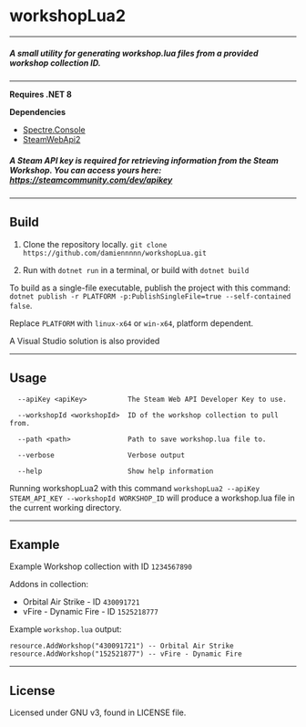 # workshopLua2
------------
##### A small utility for generating workshop.lua files from a provided workshop collection ID.
------------

**Requires .NET 8**
	
**Dependencies**
- [Spectre.Console](https://spectreconsole.net/ "Spectre.Console")
- [SteamWebApi2](https://github.com/babelshift/SteamWebAPI2 "SteamWebApi2")

##### A Steam API key is required for retrieving information from the Steam Workshop. You can access yours here: https://steamcommunity.com/dev/apikey

------------
## Build


1. Clone the repository locally.
`git clone https://github.com/damiennnnn/workshopLua.git`

2. Run with `dotnet run` in a terminal, or build with `dotnet build`

To build as a single-file executable, publish the project with this command: 
`dotnet publish -r PLATFORM -p:PublishSingleFile=true --self-contained false`.

Replace `PLATFORM` with `linux-x64` or `win-x64`, platform dependent.

A Visual Studio solution is also provided

------------
## Usage

```
  --apiKey <apiKey>          The Steam Web API Developer Key to use.
  
  --workshopId <workshopId>  ID of the workshop collection to pull from.
  
  --path <path>              Path to save workshop.lua file to.
  
  --verbose                  Verbose output
  
  --help                     Show help information
```

Running workshopLua2 with this command `workshopLua2 --apiKey STEAM_API_KEY --workshopId WORKSHOP_ID` will produce a workshop.lua file in the current working directory.

------------

## Example

Example Workshop collection with ID `1234567890`

Addons in collection:
- Orbital Air Strike - ID `430091721`
- vFire - Dynamic Fire - ID `1525218777`

Example `workshop.lua` output:
```
resource.AddWorkshop("430091721") -- Orbital Air Strike
resource.AddWorkshop("152521877") -- vFire - Dynamic Fire
```

------------

## License

Licensed under GNU v3, found in LICENSE file.